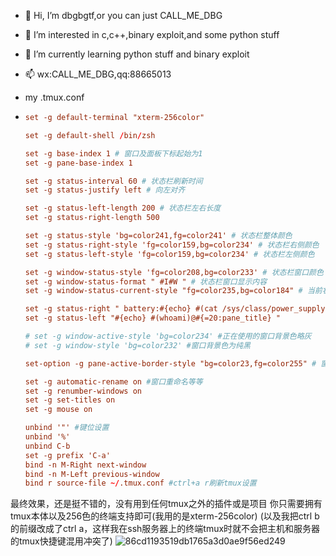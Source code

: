 - 👋 Hi, I’m dbgbgtf,or you can just CALL_ME_DBG
- 👀 I’m interested in c,c++,binary exploit,and some python stuff
- 🌱 I’m currently learning python stuff and binary exploit
- 📫 wx:CALL_ME_DBG,qq:88665013

- my .tmux.conf
- ```.conf
  set -g default-terminal "xterm-256color"
  
  set -g default-shell /bin/zsh
  
  set -g base-index 1 # 窗口及面板下标起始为1
  set -g pane-base-index 1
  
  set -g status-interval 60 # 状态栏刷新时间
  set -g status-justify left # 向左对齐
  
  set -g status-left-length 200 # 状态栏左右长度
  set -g status-right-length 500
  
  set -g status-style 'bg=color241,fg=color241' # 状态栏整体颜色
  set -g status-right-style 'fg=color159,bg=color234' # 状态栏右侧颜色
  set -g status-left-style 'fg=color159,bg=color234' # 状态栏左侧颜色
  
  set -g window-status-style 'fg=color208,bg=color233' # 状态栏窗口颜色
  set -g window-status-format " #I#W " # 状态栏窗口显示内容
  set -g window-status-current-style "fg=color235,bg=color184" # 当前状态栏窗口颜色i
  
  set -g status-right " battery:#{echo} #(cat /sys/class/power_supply/BAT1/capacity)% | %A %Y-%m-%d %H:%M"
  set -g status-left "#{echo} #(whoami)@#{=20:pane_title} "
  
  # set -g window-active-style 'bg=color234' #正在使用的窗口背景色略灰
  # set -g window-style 'bg=color232' #窗口背景色为纯黑
  
  set-option -g pane-active-border-style "bg=color23,fg=color255" # 窗口分割线
  
  set -g automatic-rename on #窗口重命名等等
  set -g renumber-windows on
  set -g set-titles on
  set -g mouse on
  
  unbind '"' #键位设置
  unbind '%'
  unbind C-b
  set -g prefix 'C-a'
  bind -n M-Right next-window
  bind -n M-Left previous-window
  bind r source-file ~/.tmux.conf #ctrl+a r刷新tmux设置
  ```
最终效果，还是挺不错的，没有用到任何tmux之外的插件或是项目
你只需要拥有tmux本体以及256色的终端支持即可(我用的是xterm-256color)
(以及我把ctrl b的前缀改成了ctrl a，这样我在ssh服务器上的终端tmux时就不会把主机和服务器的tmux快捷键混用冲突了)
![86cd1193519db1765a3d0ae9f56ed249](https://github.com/dbgbgtf1/dbgbgtf1/assets/149954065/8b5a1ef6-b660-4237-87d4-fe3c8d586e59)


  

